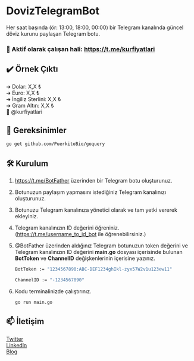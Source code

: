 # DovizTelegramBot

Her saat başında (ör: 13:00, 18:00, 00:00) bir Telegram kanalında güncel döviz kurunu paylaşan Telegram botu.

### 🚀 Aktif olarak çalışan hali: https://t.me/kurfiyatlari

## ✔️ Örnek Çıktı
➔ Dolar: X,X ₺ <br>
➔ Euro: X,X ₺ <br>
➔ İngiliz Sterlini: X,X ₺ <br>
➔ Gram Altın: X,X ₺ <br>
📍 @kurfiyatlari

## 🔗 Gereksinimler
```sh
go get github.com/PuerkitoBio/goquery
```

## 🛠️ Kurulum

1. https://t.me/BotFather üzerinden bir Telegram botu oluşturunuz.
2. Botunuzun paylaşım yapmasını istediğiniz Telegram kanalınızı oluşturunuz.
3. Botunuzu Telegram kanalınıza yönetici olarak ve tam yetki vererek ekleyiniz.
4. Telegram kanalınızın ID değerini öğreniniz. (https://t.me/username_to_id_bot ile öğrenebilirsiniz.)
5. @BotFather üzerinden aldığınız Telegram botunuzun token değerini ve Telegram kanalınızın ID değerini <b>main.go</b> dosyası içerisinde bulunan <b>BotToken</b> ve <b>ChannelID</b> değişkenlerinin içerisine yazınız.

    ```sh
    BotToken := "1234567890:ABC-DEF1234ghIkl-zyx57W2v1u123ew11"
    ```
    ```sh
    ChannelID := "-1234567890"
    ```
6. Kodu terminalinizde çalıştırınız.
    ```sh
    go run main.go
    ```
## 📫 İletişim
[Twitter](https://twitter.com/muhammetadibas) <br>
[Linkedln](https://linkedin.com/in/muhammetadibas) </br>
[Blog](https://muhammetsahinadibas.com.tr)